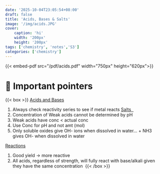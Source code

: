 ```yaml
---
date: '2025-10-04T23:05:54+08:00'
draft: false
title: 'Acids, Bases & Salts'
image: '/img/acids.JPG'
cover: 
    caption: 'hi'
    width: '200px' 
    height: '200px' 
tags: ['chemistry', 'notes','S3']
categories: ['chemistry']
---
```


<!--more-->
{{< embed-pdf src="/pdf/acids.pdf" width="750px" height="620px">}}

# 🚨 Important pointers
{{< box >}}
<u>Acids and Bases</u>
1. Always check reactivity series to see if metal reacts
<u>Salts  </u>
1. Concentration of Weak acids cannot be determined by pH
2. Weak acids have conc < actual conc
3. Use Conc for pH and not amt (mol)
4. Only soluble oxides give OH- ions when dissolved in water… + NH3 gives OH- when dissolved in water

<u>Reactions</u>
1. Good yield -> more reactive
2. All acids, regardless of strength, will fully react with base/alkali given they have the same concentration 
{{< /box >}}